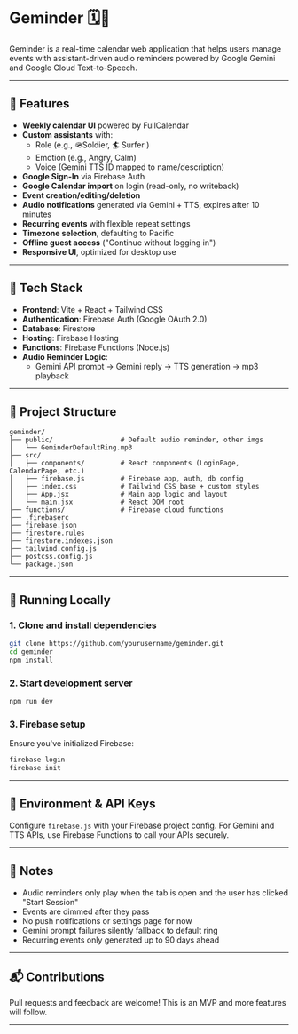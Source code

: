 # Geminder 🗓️🔔

Geminder is a real-time calendar web application that helps users manage events with assistant-driven audio reminders powered by Google Gemini and Google Cloud Text-to-Speech. 

---

## 🚀 Features

- **Weekly calendar UI** powered by FullCalendar
- **Custom assistants** with:
  - Role (e.g., 🪖Soldier, 🏄 Surfer )
  - Emotion (e.g., Angry, Calm)
  - Voice (Gemini TTS ID mapped to name/description)
- **Google Sign-In** via Firebase Auth
- **Google Calendar import** on login (read-only, no writeback)
- **Event creation/editing/deletion**
- **Audio notifications** generated via Gemini + TTS, expires after 10 minutes
- **Recurring events** with flexible repeat settings
- **Timezone selection**, defaulting to Pacific
- **Offline guest access** ("Continue without logging in")
- **Responsive UI**, optimized for desktop use

---

## 🔧 Tech Stack

- **Frontend**: Vite + React + Tailwind CSS
- **Authentication**: Firebase Auth (Google OAuth 2.0)
- **Database**: Firestore
- **Hosting**: Firebase Hosting
- **Functions**: Firebase Functions (Node.js)
- **Audio Reminder Logic**:
  - Gemini API prompt → Gemini reply → TTS generation → mp3 playback

---

## 📁 Project Structure

```
geminder/
├── public/                 # Default audio reminder, other imgs
│   └── GeminderDefaultRing.mp3
├── src/
│   ├── components/         # React components (LoginPage, CalendarPage, etc.)
│   ├── firebase.js         # Firebase app, auth, db config
│   ├── index.css           # Tailwind CSS base + custom styles
│   ├── App.jsx             # Main app logic and layout
│   └── main.jsx            # React DOM root
├── functions/              # Firebase cloud functions
├── .firebaserc
├── firebase.json
├── firestore.rules
├── firestore.indexes.json
├── tailwind.config.js
├── postcss.config.js
└── package.json
```

---

## 🧪 Running Locally

### 1. Clone and install dependencies
```bash
git clone https://github.com/yourusername/geminder.git
cd geminder
npm install
```

### 2. Start development server
```bash
npm run dev
```

### 3. Firebase setup
Ensure you've initialized Firebase:
```bash
firebase login
firebase init
```

---

## 🔐 Environment & API Keys

Configure `firebase.js` with your Firebase project config.
For Gemini and TTS APIs, use Firebase Functions to call your APIs securely.

---

## 📌 Notes

- Audio reminders only play when the tab is open and the user has clicked "Start Session"
- Events are dimmed after they pass
- No push notifications or settings page for now
- Gemini prompt failures silently fallback to default ring
- Recurring events only generated up to 90 days ahead

---

## 📬 Contributions

Pull requests and feedback are welcome! This is an MVP and more features will follow.

---
